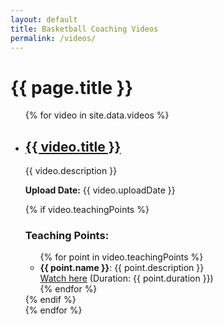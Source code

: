 ```yaml
---
layout: default
title: Basketball Coaching Videos
permalink: /videos/
---
```


<h1>{{ page.title }}</h1>

<ul>
  {% for video in site.data.videos %}
    <li>
      <h2><a href="{{ video.url }}">{{ video.title }}</a></h2>
      <p>{{ video.description }}</p>
      <p><strong>Upload Date:</strong> {{ video.uploadDate }}</p>
      {% if video.teachingPoints %}
        <h3>Teaching Points:</h3>
        <ul>
          {% for point in video.teachingPoints %}
            <li>
              <strong>{{ point.name }}</strong>: {{ point.description }}<br>
              <a href="{{ point.startTime }}" target="_blank">Watch here</a> (Duration: {{ point.duration }})
            </li>
          {% endfor %}
        </ul>
      {% endif %}
    </li>
  {% endfor %}
</ul>
